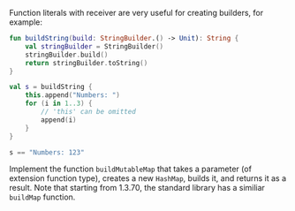 

Function literals with receiver are very useful for creating builders, for example:

```kotlin
fun buildString(build: StringBuilder.() -> Unit): String {
    val stringBuilder = StringBuilder()
    stringBuilder.build()
    return stringBuilder.toString()
}

val s = buildString {
    this.append("Numbers: ")
    for (i in 1..3) {
        // 'this' can be omitted
        append(i)
    }
}

s == "Numbers: 123"
```

Implement the function `buildMutableMap` that takes a parameter (of extension function type), creates a new `HashMap`,
builds it, and returns it as a result. Note that starting from 1.3.70, the standard library has a similiar `buildMap`
function.
